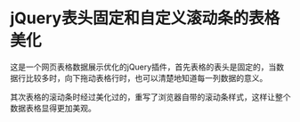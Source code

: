 # jQuery表头固定和自定义滚动条的表格美化

这是一个网页表格数据展示优化的jQuery插件，首先表格的表头是固定的，当数据行比较多时，向下拖动表格行时，也可以清楚地知道每一列数据的意义。

其次表格的滚动条时经过美化过的，重写了浏览器自带的滚动条样式，这样让整个数据表格显得更加美观。

